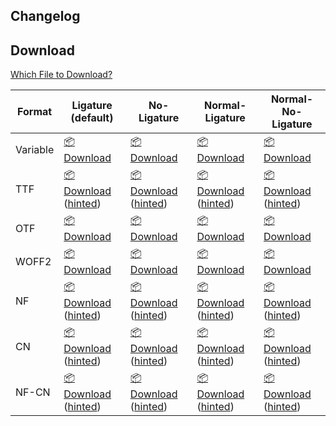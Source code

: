## Changelog

<!-- changelog -->

## Download

[Which File to Download?](https://github.com/subframe7536/maple-font/tree/variable?tab=readme-ov-file#naming-faq)

| Format   | Ligature (default)                                                                                     | No-Ligature                                                                                                | Normal-Ligature                                                                                                    | Normal-No-Ligature                                                                                                     |
| -------- | ------------------------------------------------------------------------------------------------------ | ---------------------------------------------------------------------------------------------------------- | ------------------------------------------------------------------------------------------------------------------ | ---------------------------------------------------------------------------------------------------------------------- |
| Variable | [📦 Download](https://<url>/MapleMono-Variable.zip)                                                     | [📦 Download](https://<url>/MapleMonoNL-Variable.zip)                                                       | [📦 Download](https://<url>/MapleMonoNormal-Variable.zip)                                                           | [📦 Download](https://<url>/MapleMonoNormalNL-Variable.zip)                                                             |
| TTF      | [📦 Download](https://<url>/MapleMono-TTF.zip) ([hinted](https://<url>/MapleMono-TTF-AutoHint.zip))     | [📦 Download](https://<url>/MapleMonoNL-TTF.zip) ([hinted](https://<url>/MapleMonoNL-TTF-AutoHint.zip))     | [📦 Download](https://<url>/MapleMonoNormal-TTF.zip) ([hinted](https://<url>/MapleMonoNormal-TTF-AutoHint.zip))     | [📦 Download](https://<url>/MapleMonoNormalNL-TTF.zip) ([hinted](https://<url>/MapleMonoNormalNL-TTF-AutoHint.zip))     |
| OTF      | [📦 Download](https://<url>/MapleMono-OTF.zip)                                                          | [📦 Download](https://<url>/MapleMonoNL-OTF.zip)                                                            | [📦 Download](https://<url>/MapleMonoNormal-OTF.zip)                                                                | [📦 Download](https://<url>/MapleMonoNormalNL-OTF.zip)                                                                  |
| WOFF2    | [📦 Download](https://<url>/MapleMono-Woff2.zip)                                                        | [📦 Download](https://<url>/MapleMonoNL-Woff2.zip)                                                          | [📦 Download](https://<url>/MapleMonoNormal-Woff2.zip)                                                              | [📦 Download](https://<url>/MapleMonoNormalNL-Woff2.zip)                                                                |
| NF       | [📦 Download](https://<url>/MapleMono-NF-unhinted.zip) ([hinted](https://<url>/MapleMono-NF.zip))       | [📦 Download](https://<url>/MapleMonoNL-NF-unhinted.zip) ([hinted](https://<url>/MapleMonoNL-NF.zip))       | [📦 Download](https://<url>/MapleMonoNormal-NF-unhinted.zip) ([hinted](https://<url>/MapleMonoNormal-NF.zip))       | [📦 Download](https://<url>/MapleMonoNormalNL-NF-unhinted.zip) ([hinted](https://<url>/MapleMonoNormalNL-NF.zip))       |
| CN       | [📦 Download](https://<url>/MapleMono-CN-unhinted.zip) ([hinted](https://<url>/MapleMono-CN.zip))       | [📦 Download](https://<url>/MapleMonoNL-CN-unhinted.zip) ([hinted](https://<url>/MapleMonoNL-CN.zip))       | [📦 Download](https://<url>/MapleMonoNormal-CN-unhinted.zip) ([hinted](https://<url>/MapleMonoNormal-CN.zip))       | [📦 Download](https://<url>/MapleMonoNormalNL-CN-unhinted.zip) ([hinted](https://<url>/MapleMonoNormalNL-CN.zip))       |
| NF-CN    | [📦 Download](https://<url>/MapleMono-NF-CN-unhinted.zip) ([hinted](https://<url>/MapleMono-NF-CN.zip)) | [📦 Download](https://<url>/MapleMonoNL-NF-CN-unhinted.zip) ([hinted](https://<url>/MapleMonoNL-NF-CN.zip)) | [📦 Download](https://<url>/MapleMonoNormal-NF-CN-unhinted.zip) ([hinted](https://<url>/MapleMonoNormal-NF-CN.zip)) | [📦 Download](https://<url>/MapleMonoNormalNL-NF-CN-unhinted.zip) ([hinted](https://<url>/MapleMonoNormalNL-NF-CN.zip)) |